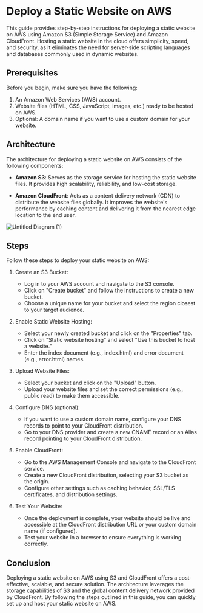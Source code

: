# Deploy a Static Website on AWS

This guide provides step-by-step instructions for deploying a static website on AWS using Amazon S3 (Simple Storage Service) and Amazon CloudFront. Hosting a static website in the cloud offers simplicity, speed, and security, as it eliminates the need for server-side scripting languages and databases commonly used in dynamic websites.

## Prerequisites

Before you begin, make sure you have the following:

1. An Amazon Web Services (AWS) account.
2. Website files (HTML, CSS, JavaScript, images, etc.) ready to be hosted on AWS.
3. Optional: A domain name if you want to use a custom domain for your website.

## Architecture

The architecture for deploying a static website on AWS consists of the following components:

- **Amazon S3**: Serves as the storage service for hosting the static website files. It provides high scalability, reliability, and low-cost storage.

- **Amazon CloudFront**: Acts as a content delivery network (CDN) to distribute the website files globally. It improves the website's performance by caching content and delivering it from the nearest edge location to the end user.

![Untitled Diagram (1)](https://user-images.githubusercontent.com/116307753/236707632-c3516638-1150-4826-9007-f86e0588f303.jpg)


## Steps

Follow these steps to deploy your static website on AWS:

1. Create an S3 Bucket:
   - Log in to your AWS account and navigate to the S3 console.
   - Click on "Create bucket" and follow the instructions to create a new bucket.
   - Choose a unique name for your bucket and select the region closest to your target audience.

2. Enable Static Website Hosting:
   - Select your newly created bucket and click on the "Properties" tab.
   - Click on "Static website hosting" and select "Use this bucket to host a website."
   - Enter the index document (e.g., index.html) and error document (e.g., error.html) names.

3. Upload Website Files:
   - Select your bucket and click on the "Upload" button.
   - Upload your website files and set the correct permissions (e.g., public read) to make them accessible.

4. Configure DNS (optional):
   - If you want to use a custom domain name, configure your DNS records to point to your CloudFront distribution.
   - Go to your DNS provider and create a new CNAME record or an Alias record pointing to your CloudFront distribution.

5. Enable CloudFront:
   - Go to the AWS Management Console and navigate to the CloudFront service.
   - Create a new CloudFront distribution, selecting your S3 bucket as the origin.
   - Configure other settings such as caching behavior, SSL/TLS certificates, and distribution settings.

6. Test Your Website:
   - Once the deployment is complete, your website should be live and accessible at the CloudFront distribution URL or your custom domain name (if configured).
   - Test your website in a browser to ensure everything is working correctly.

## Conclusion

Deploying a static website on AWS using S3 and CloudFront offers a cost-effective, scalable, and secure solution. The architecture leverages the storage capabilities of S3 and the global content delivery network provided by CloudFront. By following the steps outlined in this guide, you can quickly set up and host your static website on AWS. 
